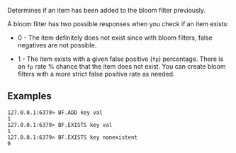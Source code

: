 Determines if an item has been added to the bloom filter previously. 

A bloom filter has two possible responses when you check if an item exists:

* 0 - The item definitely does not exist since with bloom filters, false negatives are not possible.

* 1 - The item exists with a given false positive (`fp`) percentage. There is an `fp` rate % chance that the item does not exist. You can create bloom filters with a more strict false positive rate as needed.

## Examples

```
127.0.0.1:6379> BF.ADD key val
1
127.0.0.1:6379> BF.EXISTS key val
1
127.0.0.1:6379> BF.EXISTS key nonexistent
0
```
